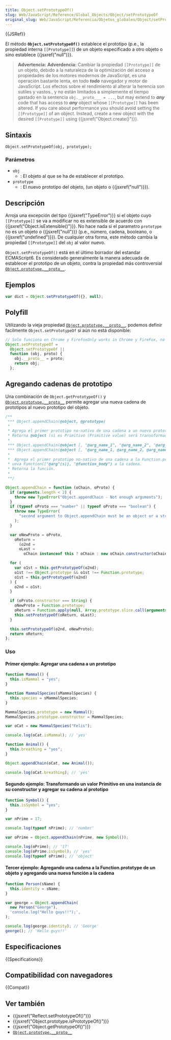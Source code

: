 ```yaml
---
title: Object.setPrototypeOf()
slug: Web/JavaScript/Reference/Global_Objects/Object/setPrototypeOf
original_slug: Web/JavaScript/Referencia/Objetos_globales/Object/setPrototypeOf
---
```


{{JSRef}}

El método **`Object.setPrototypeOf()`** establece el prototipo (p.e., la propiedad interna `[[Prototype]]`) de un objeto especificado a otro objeto o sino establece {{jsxref("null")}}.

> **Advertencia:** **Adverdencia:** Cambiar la propiedad `[[Prototype]]` de un objeto, debido a la naturaleza de la optimización del acceso a propiedades de los motores modernos de JavaScript, es una operación bastante lenta, en todo **_todo_** navegador y motor de JavaScript. Los efectos sobre el rendimiento al alterar la herencia son sutiles y vastos., y no están limitados a simplemente el tiempo gastado en la sentencia `obj.__proto___ = ...`, but may extend to **_any_** code that has access to **_any_** object whose `[[Prototype]]` has been altered. If you care about performance you should avoid setting the `[[Prototype]]` of an object. Instead, create a new object with the desired `[[Prototype]]` using {{jsxref("Object.create()")}}.

## Sintaxis

```
Object.setPrototypeOf(obj, prototype);
```

### Parámetros

- `obj`
  - : El objeto al que se ha de establecer el prototipo.
- `prototype`
  - : El nuevo prototipo del objeto, (un objeto o {{jsxref("null")}}).

## Descripción

Arroja una excepción del tipo {{jsxref("TypeError")}} si el objeto cuyo `[[Prototype]]` se va a modificar no es extensible de acuerdo con {{jsxref("Object.isExtensible()")}}. No hace nada si el parametro `prototype` no es un objeto o {{jsxref("null")}} (p.e., número, cadena, booleano, o {{jsxref("undefined")}}). De cualquier otra forma, este método cambia la propiedad `[[Prototype]]` del `obj` al valor nuevo.

`Object.setPrototypeOf()` está en el último borrador del estandar ECMAScript6. Es considerado generalmente la manera adecuada de establecer el prototipo de un objeto, contra la propiedad más controversial [`Object.prototype.__proto__`](/es/docs/Web/JavaScript/Reference/Global_Objects/Object/proto).

## Ejemplos

```js
var dict = Object.setPrototypeOf({}, null);
```

## Polyfill

Utilizando la vieja propiedad [`Object.prototype.__proto__`](/es/docs/Web/JavaScript/Reference/Global_Objects/Object/proto), podemos definir facilmente `Object.setPrototypeOf` si aún no está disponible:

```js
// Solo funciona en Chrome y FirefoxOnly works in Chrome y FireFox, no funciona en IE:
Object.setPrototypeOf =
  Object.setPrototypeOf ||
  function (obj, proto) {
    obj.__proto__ = proto;
    return obj;
  };
```

## Agregando cadenas de prototipo

Una combinación de `Object.getPrototypeOf()` y [`Object.prototype.__proto__`](/es/docs/Web/JavaScript/Reference/Global_Objects/Object/proto) permite agregar una nueva cadena de prototipos al nuevo prototipo del objeto.

```js
/**
 *** Object.appendChain(@object, @prototype)
 *
 * Agrega el primer prototipo no-nativo de una cadena a un nuevo prototipo.
 * Retorna @object (si es Primitivo (Primitive value) será transoformado a Objeto).
 *
 *** Object.appendChain(@object [, "@arg_name_1", "@arg_name_2", "@arg_name_3", "..."], "@function_body")
 *** Object.appendChain(@object [, "@arg_name_1, @arg_name_2, @arg_name_3, ..."], "@function_body")
 *
 *  Agrega el primer prototipo no-nativo de una cadena a la Function.prototype nativa del objeto, luego agrega una
 * ueva Function(["@arg"(s)], "@function_body") a la cadena.
 * Retorna la función.
 *
 **/

Object.appendChain = function (oChain, oProto) {
  if (arguments.length < 2) {
    throw new TypeError("Object.appendChain - Not enough arguments");
  }
  if (typeof oProto === "number" || typeof oProto === "boolean") {
    throw new TypeError(
      "second argument to Object.appendChain must be an object or a string",
    );
  }

  var oNewProto = oProto,
    oReturn =
      (o2nd =
      oLast =
        oChain instanceof this ? oChain : new oChain.constructor(oChain));

  for (
    var o1st = this.getPrototypeOf(o2nd);
    o1st !== Object.prototype && o1st !== Function.prototype;
    o1st = this.getPrototypeOf(o2nd)
  ) {
    o2nd = o1st;
  }

  if (oProto.constructor === String) {
    oNewProto = Function.prototype;
    oReturn = Function.apply(null, Array.prototype.slice.call(arguments, 1));
    this.setPrototypeOf(oReturn, oLast);
  }

  this.setPrototypeOf(o2nd, oNewProto);
  return oReturn;
};
```

### Uso

#### Primer ejemplo: Agregar una cadena a un prototipo

```js
function Mammal() {
  this.isMammal = "yes";
}

function MammalSpecies(sMammalSpecies) {
  this.species = sMammalSpecies;
}

MammalSpecies.prototype = new Mammal();
MammalSpecies.prototype.constructor = MammalSpecies;

var oCat = new MammalSpecies("Felis");

console.log(oCat.isMammal); // 'yes'

function Animal() {
  this.breathing = "yes";
}

Object.appendChain(oCat, new Animal());

console.log(oCat.breathing); // 'yes'
```

#### Segundo ejemplo: Transformando un valor Primitivo en una instancia de su constructor y agregar su cadena al prototipo

```js
function Symbol() {
  this.isSymbol = "yes";
}

var nPrime = 17;

console.log(typeof nPrime); // 'number'

var oPrime = Object.appendChain(nPrime, new Symbol());

console.log(oPrime); // '17'
console.log(oPrime.isSymbol); // 'yes'
console.log(typeof oPrime); // 'object'
```

#### Tercer ejemplo: Agregando una cadena a la Function.prototype de un objeto y agregando una nueva función a la cadena

```js
function Person(sName) {
  this.identity = sName;
}

var george = Object.appendChain(
  new Person("George"),
  'console.log("Hello guys!!");',
);

console.log(george.identity); // 'George'
george(); // 'Hello guys!!'
```

## Especificaciones

{{Specifications}}

## Compatibilidad con navegadores

{{Compat}}

## Ver también

- {{jsxref("Reflect.setPrototypeOf()")}}
- {{jsxref("Object.prototype.isPrototypeOf()")}}
- {{jsxref("Object.getPrototypeOf()")}}
- [`Object.prototype.__proto__`](/es/docs/Web/JavaScript/Reference/Global_Objects/Object/proto)
